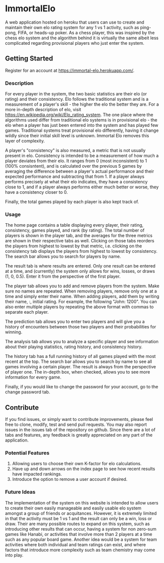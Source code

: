 # ImmortalElo

A web application hosted on heroku that users can use to create and maintain their own elo rating system for any 1 vs 1 activity, such as ping-pong, FIFA, or heads-up poker. As a chess player, this was inspired by the chess elo system and the algorithm behind it is virtually the same albeit less complicated regarding provisional players who just enter the system. 

## Getting Started

Register for an account at https://immortal-elo.herokuapp.com/. 

### Description

For every player in the system, the two basic statistics are their elo (or rating) and their consistency. Elo follows the traditional system and is a measurement of a player's skill - the higher the elo the better they are. For a more in-depth description of elo, visit https://en.wikipedia.org/wiki/Elo_rating_system. The one place where the algorithms used differ from traditional elo systems is in provisional elo - the elo when a player has just been entered into the system and has played few games. Traditional systems treat provisional elo differently, having it change wildly since their initial skill level is unknown. Immortal Elo removes this layer of complexity. 

A player's "consistency" is also measured, a metric that is not usually present in elo. Consistency is intended to be a measurement of how much a player deviates from their elo. It ranges from 0 (most inconsistent) to 1 (100% consisntent), and is calculated over the previous 5 games by averaging the difference between a player's actual performance and their expected performance and subtracting that from 1. If a player always performs precisely at what their elo indicates, they have a consistency close to 1, and if a player always performs either much better or worse, they have a consistency closer to 0. 

Finally, the total games played by each player is also kept track of. 

### Usage

The home page contains a table displaying every player, their rating, consistency, games played, and rank (by rating). The total number of players is shown in the player tab, and the averages for the three metrics are shown in their respective tabs as well. Clicking on those tabs reorders the players from highest to lowest by that metric, i.e. clicking on the consistency tab displays the players from highest to lowest by consistency. The search bar allows you to search for players by name. 

The result tab is where results are entered. Only one result can be entered at a time, and (currently) the system only allows for wins, losses, or draws (1, 0, 0.5). Enter it from the perspective of the first player. 

The player tab allows you to add and remove players from the system. Make sure no names are repeated. When removing players, remove only one at a time and simply enter their name. When adding players, add them by writing their name, :, initial rating. For example, the following "John: 1200". You can also enter multiple players by repeating the above format with commas to separate each player. 

The prediction tab allows you to enter two players and will give you a history of encounters between those two players and their probabilities for winning. 

The analysis tab allows you to analyze a specific player and see information about their playing statistics, rating history, and consistency history. 

The history tab has a full running history of all games played with the most recent at the top. The search bar allows you to search by name to see all games involving a certain player. The result is always from the perspective of player one. The in-depth box, when checked, allows you to see more information for every game. 

Finally, if you would like to change the password for your account, go to the change password tab. 

## Contribute

If you find issues, or simply want to contribute improvements, please feel free to clone, modify, test and send pull requests. You may also report issues in the issues tab of the repository on github. Since there are a lot of tabs and features, any feedback is greatly appreciated on any part of the application. 

### Potential Features
  1. Allowing users to choose their own K-factor for elo calculations.
  2. Have up and down arrows on the index page to see how recent results have impacted rankings.
  3. Introduce the option to remove a user account if desired. 
  
  
### Future Ideas

The implementation of the system on this website is intended to allow users to create their own easily manageable and easily usable elo system amongst a group of friends or acquitances. However, it is extremely limited in that the activity must be 1 vs 1 and the result can only be a win, loss or draw. Their are many possible routes to expand on this system, such as introducing other results that can occur, having a system for non zero-sum games like Hanabi, or activities that involve more than 2 players at a time such as any popular board game. Another idea would be a system for team activities where both individual and team ratings can exist, and where factors that introduce more complexity such as team chemistry may come into play. 
